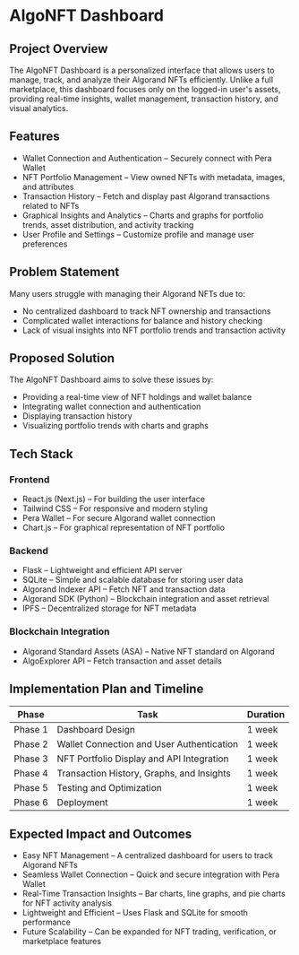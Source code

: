 # AlgoNFT Dashboard  

## Project Overview  
The AlgoNFT Dashboard is a personalized interface that allows users to manage, track, and analyze their Algorand NFTs efficiently. Unlike a full marketplace, this dashboard focuses only on the logged-in user's assets, providing real-time insights, wallet management, transaction history, and visual analytics.  

## Features  
- Wallet Connection and Authentication – Securely connect with Pera Wallet  
- NFT Portfolio Management – View owned NFTs with metadata, images, and attributes  
- Transaction History – Fetch and display past Algorand transactions related to NFTs  
- Graphical Insights and Analytics – Charts and graphs for portfolio trends, asset distribution, and activity tracking  
- User Profile and Settings – Customize profile and manage user preferences  

## Problem Statement  
Many users struggle with managing their Algorand NFTs due to:  
- No centralized dashboard to track NFT ownership and transactions  
- Complicated wallet interactions for balance and history checking  
- Lack of visual insights into NFT portfolio trends and transaction activity  

## Proposed Solution  
The AlgoNFT Dashboard aims to solve these issues by:  
- Providing a real-time view of NFT holdings and wallet balance  
- Integrating wallet connection and authentication  
- Displaying transaction history  
- Visualizing portfolio trends with charts and graphs  

## Tech Stack  

### Frontend  
- React.js (Next.js) – For building the user interface  
- Tailwind CSS – For responsive and modern styling  
- Pera Wallet – For secure Algorand wallet connection  
- Chart.js – For graphical representation of NFT portfolio  

### Backend  
- Flask – Lightweight and efficient API server  
- SQLite – Simple and scalable database for storing user data  
- Algorand Indexer API – Fetch NFT and transaction data  
- Algorand SDK (Python) – Blockchain integration and asset retrieval  
- IPFS – Decentralized storage for NFT metadata  

### Blockchain Integration  
- Algorand Standard Assets (ASA) – Native NFT standard on Algorand  
- AlgoExplorer API – Fetch transaction and asset details  

## Implementation Plan and Timeline  

| Phase  | Task                                           | Duration |
|--------|------------------------------------------------|----------|
| Phase 1 | Dashboard Design                              | 1 week   |
| Phase 2 | Wallet Connection and User Authentication     | 1 week   |
| Phase 3 | NFT Portfolio Display and API Integration     | 1 week   |
| Phase 4 | Transaction History, Graphs, and Insights     | 1 week   |
| Phase 5 | Testing and Optimization                      | 1 week   |
| Phase 6 | Deployment                                    | 1 week   |

## Expected Impact and Outcomes  
- Easy NFT Management – A centralized dashboard for users to track Algorand NFTs  
- Seamless Wallet Connection – Quick and secure integration with Pera Wallet  
- Real-Time Transaction Insights – Bar charts, line graphs, and pie charts for NFT activity analysis  
- Lightweight and Efficient – Uses Flask and SQLite for smooth performance  
- Future Scalability – Can be expanded for NFT trading, verification, or marketplace features  

